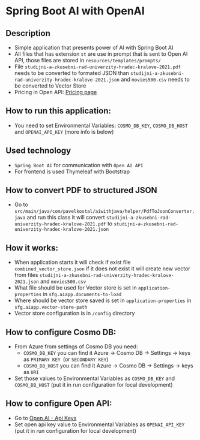 # Spring Boot AI with OpenAI

## Description
- Simple application that presents power of AI with Spring Boot AI
- All files that has extension `st` are use in prompt that is sent to Open AI API, those files are stored in `resources/templates/prompts/`
- File `studijni-a-zkusebni-rad-univerzity-hradec-kralove-2021.pdf` needs to be converted to formated JSON
than `studijni-a-zkusebni-rad-univerzity-hradec-kralove-2021.json` and `movies500.csv` needs to be converted to Vector Store
- Pricing in Open API: [Pricing page](https://platform.openai.com/settings/organization/usage)

## How to run this application:
- You need to set Environmental Variables: `COSMO_DB_KEY`, `COSMO_DB_HOST` and `OPENAI_API_KEY` (more info is below)

## Used technology
- `Spring Boot AI` for communication with `Open AI API`
- For frontend is used Thymeleaf with Bootstrap

## How to convert PDF to structured JSON
- Go to `src/main/java/com/pavelkostal/aiwithjava/helper/PdfToJsonConverter.java` and run this class it will convert
  `studijni-a-zkusebni-rad-univerzity-hradec-kralove-2021.pdf` to `studijni-a-zkusebni-rad-univerzity-hradec-kralove-2021.json`

## How it works:
- When application starts it will check if exist file `combined_vector_store.json` if it does not exist it will create
new vector from files `studijni-a-zkusebni-rad-univerzity-hradec-kralove-2021.json` and `movies500.csv`
- What file should be used for Vector store is set in `application-properties` in `sfg.aiapp.documents-to-load`
- Where should be vector store saved is set in `application-properties` in `sfg.aiapp.vector-store-path`
- Vector store configuration is in `/config` directory

## How to configure Cosmo DB:
- From Azure from settings of Cosmo DB you need:
  - `COSMO_DB_KEY` you can find it Azure -> Cosmo DB -> Settings -> keys as `PRIMARY KEY `(or `SECONDARY KEY`)
  - `COSMO_DB_HOST` you can find it Azure -> Cosmo DB -> Settings -> keys as `URI`
- Set those values to Environmental Variables as `COSMO_DB_KEY` and `COSMO_DB_HOST` (put it in run configuration for local development)

## How to configure Open API:
- Go to [Open AI - Api Keys](https://platform.openai.com/settings/organization/api-keys)
- Set open api key value to Environmental Variables as `OPENAI_API_KEY` (put it in run configuration for local development)
